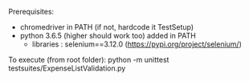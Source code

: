 Prerequisites:
- chromedriver in PATH (if not, hardcode it TestSetup)
- python 3.6.5 (higher should work too) added in PATH
    - libraries : selenium==3.12.0 (https://pypi.org/project/selenium/)
    
To execute (from root folder):
    python -m unittest testsuites/ExpenseListValidation.py

